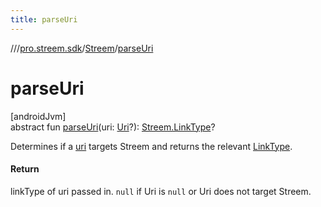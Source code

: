 ```yaml
---
title: parseUri
---
```

//[<root>](../../../index.html)/[pro.streem.sdk](../index.html)/[Streem](index.html)/[parseUri](parse-uri.html)



# parseUri



[androidJvm]\
abstract fun [parseUri](parse-uri.html)(uri: [Uri](https://developer.android.com/reference/kotlin/android/net/Uri.html)?): [Streem.LinkType](-link-type/index.html)?



Determines if a [uri](parse-uri.html) targets Streem and returns the relevant [LinkType](-link-type/index.html).



#### Return



linkType of uri passed in. `null` if Uri is `null` or Uri does not target Streem.




